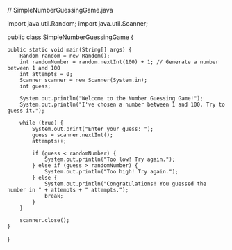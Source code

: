 // SimpleNumberGuessingGame.java

import java.util.Random;
import java.util.Scanner;

public class SimpleNumberGuessingGame {

    public static void main(String[] args) {
        Random random = new Random();
        int randomNumber = random.nextInt(100) + 1; // Generate a number between 1 and 100
        int attempts = 0;
        Scanner scanner = new Scanner(System.in);
        int guess;

        System.out.println("Welcome to the Number Guessing Game!");
        System.out.println("I've chosen a number between 1 and 100. Try to guess it.");

        while (true) {
            System.out.print("Enter your guess: ");
            guess = scanner.nextInt();
            attempts++;

            if (guess < randomNumber) {
                System.out.println("Too low! Try again.");
            } else if (guess > randomNumber) {
                System.out.println("Too high! Try again.");
            } else {
                System.out.println("Congratulations! You guessed the number in " + attempts + " attempts.");
                break;
            }
        }

        scanner.close();
    }
}

